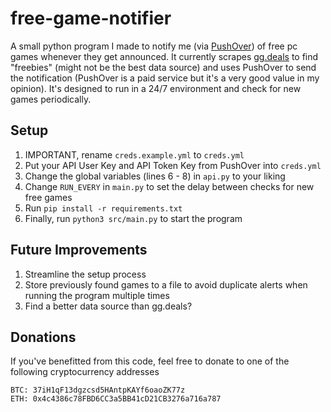 # free-game-notifier
A small python program I made to notify me (via [PushOver](https://pushover.net/)) of free pc games whenever they get announced. It currently scrapes [gg.deals](https://gg.deals/) to find "freebies" (might not be the best data source) and uses PushOver to send the notification (PushOver is a paid service but it's a very good value in my opinion). It's designed to run in a 24/7 environment and check for new games periodically.

## Setup
1. IMPORTANT, rename `creds.example.yml` to `creds.yml`
2. Put your API User Key and API Token Key from PushOver into `creds.yml`
3. Change the global variables (lines 6 - 8) in `api.py` to your liking
4. Change `RUN_EVERY` in `main.py` to set the delay between checks for new free games
5. Run `pip install -r requirements.txt`
6. Finally, run `python3 src/main.py` to start the program

## Future Improvements
1. Streamline the setup process
2. Store previously found games to a file to avoid duplicate alerts when running the program multiple times
3. Find a better data source than gg.deals?

## Donations
If you've benefitted from this code, feel free to donate to one of the following cryptocurrency addresses

    BTC: 37iH1qF13dgzcsd5HAntpKAYf6oaoZK77z
    ETH: 0x4c4386c78FBD6CC3a5BB41cD21CB3276a716a787
